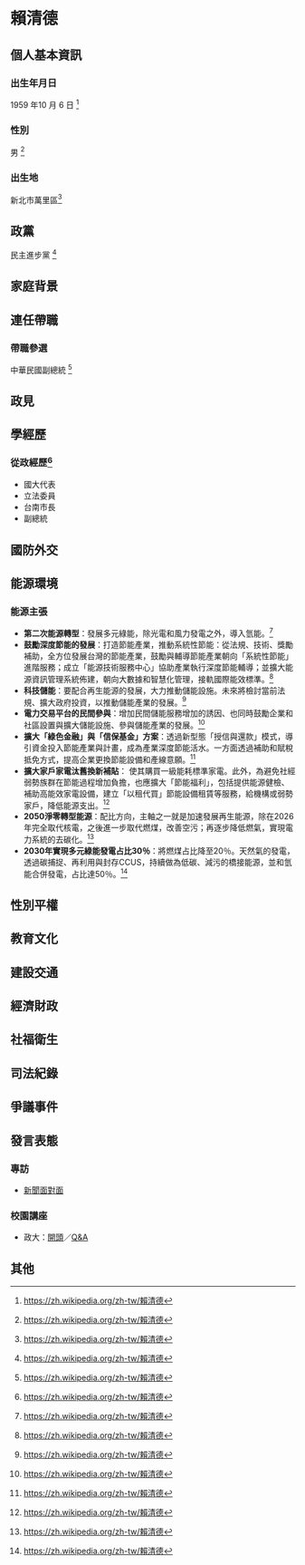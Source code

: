 # 賴清德

## 個人基本資訊

### 出生年月日

1959 年10 月 6 日 [^1]

### 性別

男 [^1]

### 出生地

新北市萬里區[^1]

[^1]: https://zh.wikipedia.org/zh-tw/賴清德

## 政黨

民主進步黨 [^1]

[^1]: https://web.cec.gov.tw/central/cms/112news/40899

## 家庭背景

## 連任帶職

### 帶職參選

中華民國副總統 [^1]

[^1]: https://www.president.gov.tw/Page/581

## 政見

## 學經歷

### 從政經歷[^1]

- 國大代表
- 立法委員
- 台南市長
- 副總統

[^1]:https://zh.wikipedia.org/zh-tw/賴清德

## 國防外交

## 能源環境

### 能源主張

- **第二次能源轉型**：發展多元綠能，除光電和風力發電之外，導入氫能。[^1]
- **鼓勵深度節能的發展**：打造節能產業，推動系統性節能：從法規、技術、獎勵補助，全方位發展台灣的節能產業，鼓勵與輔導節能產業朝向「系統性節能」進階服務；成立「能源技術服務中心」協助產業執行深度節能輔導；並擴大能源資訊管理系統佈建，朝向大數據和智慧化管理，接軌國際能效標準。[^1]
- **科技儲能**：要配合再生能源的發展，大力推動儲能設施。未來將檢討當前法規、擴大政府投資，以推動儲能產業的發展。[^1]
- **電力交易平台的民間參與**：增加民間儲能服務增加的誘因、也同時鼓勵企業和社區設置與擴大儲能設施、參與儲能產業的發展。[^1]
- **擴大「綠色金融」與「信保基金」方案**：透過新型態「授信與還款」模式，導引資金投入節能產業與計畫，成為產業深度節能活水。一方面透過補助和賦稅抵免方式，提高企業更換節能設備和產線意願。[^1]
- **擴大家戶家電汰舊換新補貼**： 使其購買一級能耗標準家電。此外，為避免社經弱勢族群在節能過程增加負擔，也應擴大「節能福利」，包括提供能源健檢、補助高能效家電設備，建立「以租代買」節能設備租賃等服務，給機構或弱勢家戶，降低能源支出。[^1]
- **2050淨零轉型能源**：配比方向，主軸之一就是加速發展再生能源，除在2026年完全取代核電，之後進一步取代燃煤，改善空污；再逐步降低燃氣，實現電力系統的去碳化。[^1]
- **2030年實現多元綠能發電占比30％**：將燃煤占比降至20％。天然氣的發電，透過碳捕捉、再利用與封存CCUS，持續做為低碳、減污的橋接能源，並和氫能合併發電，占比達50％。[^1]

[^1]:https://www.ctee.com.tw/news/20231019700857-430101

## 性別平權

## 教育文化

## 建設交通

## 經濟財政

## 社福衛生

## 司法紀錄

## 爭議事件

## 發言表態

### 專訪

- [新聞面對面](https://www.youtube.com/watch?v=Zp2mUGTYibE)

### 校園講座

- 政大：[開頭](https://youtu.be/TknDukUZjz4?t=241)／[Q&A](https://youtu.be/TknDukUZjz4?t=2543)

## 其他
